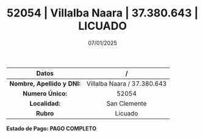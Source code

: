 ﻿---
title: 52054 | Villalba Naara | 37.380.643 | LICUADO
date: 07/01/2025
draft: false
tags: ['san-clemente', 'titular', 'licuado']
---

|          **Datos**          |  /  |
|:---------------------------:|:---:|
| **Nombre, Apellido y DNI:** | Villalba Naara / 37.380.643 |
|      **Numero Único:**      | 52054 |
|        **Localidad:**       | San Clemente |
|          **Rubro**          | Licuado |

**Estado de Pago:** **PAGO COMPLETO**
